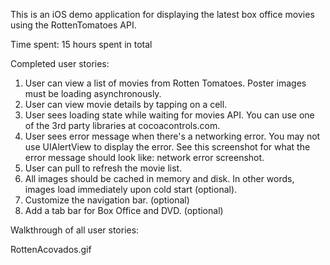 This is an iOS demo application for displaying the latest box office movies using the RottenTomatoes API. 

Time spent: 15 hours spent in total

Completed user stories:

1. User can view a list of movies from Rotten Tomatoes. Poster images must be loading asynchronously.
2. User can view movie details by tapping on a cell.
3. User sees loading state while waiting for movies API. You can use one of the 3rd party libraries at cocoacontrols.com.
4. User sees error message when there's a networking error. You may not use UIAlertView to display the error. See this screenshot for what the error message should look like: network error screenshot.
5. User can pull to refresh the movie list.
6. All images should be cached in memory and disk. In other words, images load immediately upon cold start (optional).
7. Customize the navigation bar. (optional)
8. Add a tab bar for Box Office and DVD. (optional)

Walkthrough of all user stories:

RottenAcovados.gif